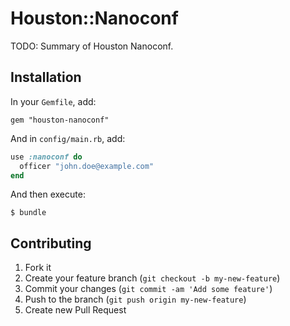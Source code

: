 # Houston::Nanoconf

TODO: Summary of Houston Nanoconf.


## Installation

In your `Gemfile`, add:

    gem "houston-nanoconf"

And in `config/main.rb`, add:

```ruby
use :nanoconf do
  officer "john.doe@example.com"
end
```

And then execute:

    $ bundle


## Contributing

1. Fork it
2. Create your feature branch (`git checkout -b my-new-feature`)
3. Commit your changes (`git commit -am 'Add some feature'`)
4. Push to the branch (`git push origin my-new-feature`)
5. Create new Pull Request
